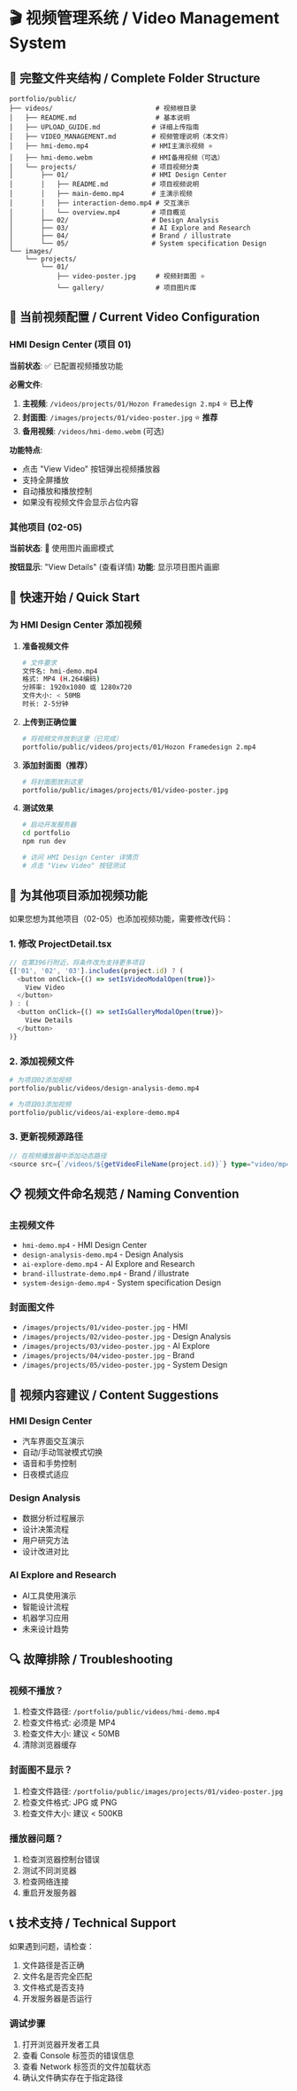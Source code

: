 # 🎬 视频管理系统 / Video Management System

## 📁 完整文件夹结构 / Complete Folder Structure

```
portfolio/public/
├── videos/                          # 视频根目录
│   ├── README.md                    # 基本说明
│   ├── UPLOAD_GUIDE.md             # 详细上传指南
│   ├── VIDEO_MANAGEMENT.md         # 视频管理说明（本文件）
│   ├── hmi-demo.mp4                # HMI主演示视频 ⭐
│   ├── hmi-demo.webm               # HMI备用视频（可选）
│   └── projects/                   # 项目视频分类
│       ├── 01/                     # HMI Design Center
│       │   ├── README.md           # 项目视频说明
│       │   ├── main-demo.mp4       # 主演示视频
│       │   ├── interaction-demo.mp4 # 交互演示
│       │   └── overview.mp4        # 项目概览
│       ├── 02/                     # Design Analysis
│       ├── 03/                     # AI Explore and Research
│       ├── 04/                     # Brand / illustrate
│       └── 05/                     # System specification Design
└── images/
    └── projects/
        └── 01/
            ├── video-poster.jpg     # 视频封面图 ⭐
            └── gallery/             # 项目图片库
```

## 🎯 当前视频配置 / Current Video Configuration

### HMI Design Center (项目 01)
**当前状态**: ✅ 已配置视频播放功能

**必需文件**:
1. **主视频**: `/videos/projects/01/Hozon Framedesign 2.mp4` ⭐ **已上传**
2. **封面图**: `/images/projects/01/video-poster.jpg` ⭐ **推荐**
3. **备用视频**: `/videos/hmi-demo.webm` (可选)

**功能特点**:
- 点击 "View Video" 按钮弹出视频播放器
- 支持全屏播放
- 自动播放和播放控制
- 如果没有视频文件会显示占位内容

### 其他项目 (02-05)
**当前状态**: 🔄 使用图片画廊模式

**按钮显示**: "View Details" (查看详情)
**功能**: 显示项目图片画廊

## 🚀 快速开始 / Quick Start

### 为 HMI Design Center 添加视频

1. **准备视频文件**
   ```bash
   # 文件要求
   文件名: hmi-demo.mp4
   格式: MP4 (H.264编码)
   分辨率: 1920x1080 或 1280x720
   文件大小: < 50MB
   时长: 2-5分钟
   ```

2. **上传到正确位置**
   ```bash
   # 将视频文件放到这里（已完成）
   portfolio/public/videos/projects/01/Hozon Framedesign 2.mp4
   ```

3. **添加封面图（推荐）**
   ```bash
   # 将封面图放到这里
   portfolio/public/images/projects/01/video-poster.jpg
   ```

4. **测试效果**
   ```bash
   # 启动开发服务器
   cd portfolio
   npm run dev
   
   # 访问 HMI Design Center 详情页
   # 点击 "View Video" 按钮测试
   ```

## 🔧 为其他项目添加视频功能

如果您想为其他项目（02-05）也添加视频功能，需要修改代码：

### 1. 修改 ProjectDetail.tsx
```typescript
// 在第396行附近，将条件改为支持更多项目
{['01', '02', '03'].includes(project.id) ? (
  <button onClick={() => setIsVideoModalOpen(true)}>
    View Video
  </button>
) : (
  <button onClick={() => setIsGalleryModalOpen(true)}>
    View Details  
  </button>
)}
```

### 2. 添加视频文件
```bash
# 为项目02添加视频
portfolio/public/videos/design-analysis-demo.mp4

# 为项目03添加视频  
portfolio/public/videos/ai-explore-demo.mp4
```

### 3. 更新视频源路径
```typescript
// 在视频播放器中添加动态路径
<source src={`/videos/${getVideoFileName(project.id)}`} type="video/mp4" />
```

## 📋 视频文件命名规范 / Naming Convention

### 主视频文件
- `hmi-demo.mp4` - HMI Design Center
- `design-analysis-demo.mp4` - Design Analysis
- `ai-explore-demo.mp4` - AI Explore and Research
- `brand-illustrate-demo.mp4` - Brand / illustrate
- `system-design-demo.mp4` - System specification Design

### 封面图文件
- `/images/projects/01/video-poster.jpg` - HMI
- `/images/projects/02/video-poster.jpg` - Design Analysis
- `/images/projects/03/video-poster.jpg` - AI Explore
- `/images/projects/04/video-poster.jpg` - Brand
- `/images/projects/05/video-poster.jpg` - System Design

## 🎨 视频内容建议 / Content Suggestions

### HMI Design Center
- 汽车界面交互演示
- 自动/手动驾驶模式切换
- 语音和手势控制
- 日夜模式适应

### Design Analysis
- 数据分析过程展示
- 设计决策流程
- 用户研究方法
- 设计改进对比

### AI Explore and Research
- AI工具使用演示
- 智能设计流程
- 机器学习应用
- 未来设计趋势

## 🔍 故障排除 / Troubleshooting

### 视频不播放？
1. 检查文件路径: `/portfolio/public/videos/hmi-demo.mp4`
2. 检查文件格式: 必须是 MP4
3. 检查文件大小: 建议 < 50MB
4. 清除浏览器缓存

### 封面图不显示？
1. 检查文件路径: `/portfolio/public/images/projects/01/video-poster.jpg`
2. 检查文件格式: JPG 或 PNG
3. 检查文件大小: 建议 < 500KB

### 播放器问题？
1. 检查浏览器控制台错误
2. 测试不同浏览器
3. 检查网络连接
4. 重启开发服务器

## 📞 技术支持 / Technical Support

如果遇到问题，请检查：
1. 文件路径是否正确
2. 文件名是否完全匹配
3. 文件格式是否支持
4. 开发服务器是否运行

### 调试步骤
1. 打开浏览器开发者工具
2. 查看 Console 标签页的错误信息
3. 查看 Network 标签页的文件加载状态
4. 确认文件确实存在于指定路径 